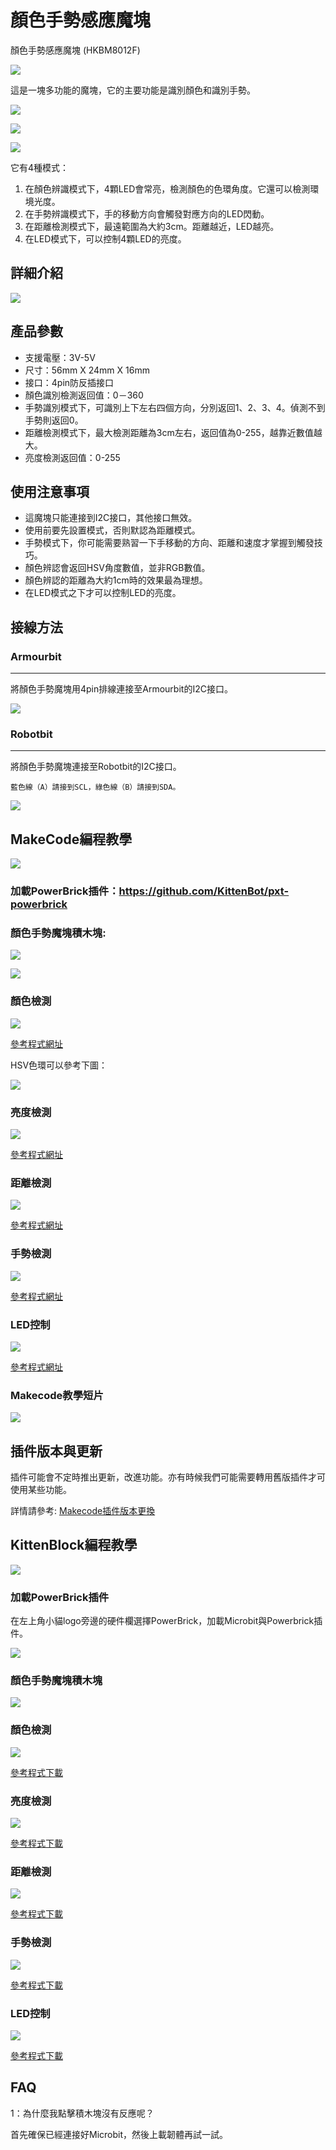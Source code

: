 # 顏色手勢感應魔塊 

顏色手勢感應魔塊 (HKBM8012F)

![](./images/09_06.png)

這是一塊多功能的魔塊，它的主要功能是識別顏色和識別手勢。

![](./images/IMG_2572.GIF)

![](./images/IMG_2573.GIF)

![](./images/IMG_2574.GIF)

它有4種模式：

1. 在顏色辨識模式下，4顆LED會常亮，檢測顏色的色環角度。它還可以檢測環境光度。
1. 在手勢辨識模式下，手的移動方向會觸發對應方向的LED閃動。
1. 在距離檢測模式下，最遠範圍為大約3cm。距離越近，LED越亮。
1. 在LED模式下，可以控制4顆LED的亮度。

## 詳細介紹

![](./images/09_05.png)

## 產品參數

- 支援電壓：3V-5V
- 尺寸：56mm X 24mm X 16mm
- 接口：4pin防反插接口
- 顏色識別檢測返回值：0－360
- 手勢識別模式下，可識別上下左右四個方向，分別返回1、2、3、4。偵測不到手勢則返回0。
- 距離檢測模式下，最大檢測距離為3cm左右，返回值為0-255，越靠近數值越大。
- 亮度檢測返回值：0-255

## 使用注意事項

- 這魔塊只能連接到I2C接口，其他接口無效。
- 使用前要先設置模式，否則默認為距離模式。
- 手勢模式下，你可能需要熟習一下手移動的方向、距離和速度才掌握到觸發技巧。
- 顏色辨認會返回HSV角度數值，並非RGB數值。
- 顏色辨認的距離為大約1cm時的效果最為理想。
- 在LED模式之下才可以控制LED的亮度。

## 接線方法

### Armourbit

---

將顏色手勢魔塊用4pin排線連接至Armourbit的I2C接口。

![](./images/color_wire.png)

### Robotbit

--- 
將顏色手勢魔塊連接至Robotbit的I2C接口。

    藍色線（A）請接到SCL，綠色線（B）請接到SDA。

![](./images/gesture_wire1.png)



## MakeCode編程教學

![](./images/mcbanner.png)

### 加載PowerBrick插件：https://github.com/KittenBot/pxt-powerbrick

### 顏色手勢魔塊積木塊:

![](./images/colorgestureblocks1.png)

![](./images/colorgestureblocks2.png)

### 顏色檢測

![](./images/color.png)

[參考程式網址](https://makecode.microbit.org/_LLbfYx40CEdX)

HSV色環可以參考下圖：

![](./images/hsv.jpg)

### 亮度檢測

![](./images/colorbrightness.png)

[參考程式網址](https://makecode.microbit.org/_LTt5ugP2f00K)

### 距離檢測

![](./images/colordist.png)

[參考程式網址](https://makecode.microbit.org/_RhKfYUJwu0AK)

### 手勢檢測

![](./images/gesture.png)

[參考程式網址](https://makecode.microbit.org/_4eiKzMXot5Vy)

### LED控制

![](./images/led.png)

[參考程式網址](https://makecode.microbit.org/_c5s6sFH3mgXY)

### Makecode教學短片

[![](./images/gesturetut.png)](https://www.youtube.com/watch?v=7WrkDYMc2f0)

## 插件版本與更新

插件可能會不定時推出更新，改進功能。亦有時候我們可能需要轉用舊版插件才可使用某些功能。

詳情請參考: [Makecode插件版本更換](../../../Makecode/makecode_extensionUpdate)

## KittenBlock編程教學

![](./images/kbbanner.png)

### 加載PowerBrick插件

在左上角小貓logo旁邊的硬件欄選擇PowerBrick，加載Microbit與Powerbrick插件。

![](./kbimages/addextension.png)

### 顏色手勢魔塊積木塊

![](./kbimages/kbcolorgestureblocks.png)

### 顏色檢測

![](./kbimages/kbcolor.png)

[參考程式下載](https://bit.ly/PowerbrickM7_01sb3)

### 亮度檢測

![](./kbimages/kbbrightness.png)

[參考程式下載](https://bit.ly/PowerbrickM7_02sb3)

### 距離檢測

![](./kbimages/kbcolordist.png)

[參考程式下載](https://bit.ly/PowerbrickM7_03sb3)

### 手勢檢測

![](./kbimages/kbgesture.png)

[參考程式下載](https://bit.ly/PowerbrickM7_04sb3)

### LED控制

![](./kbimages/kbled.png)

[參考程式下載](https://bit.ly/PowerbrickM7_05sb3)

## FAQ

1：為什麼我點擊積木塊沒有反應呢？

首先確保已經連接好Microbit，然後上載韌體再試一試。